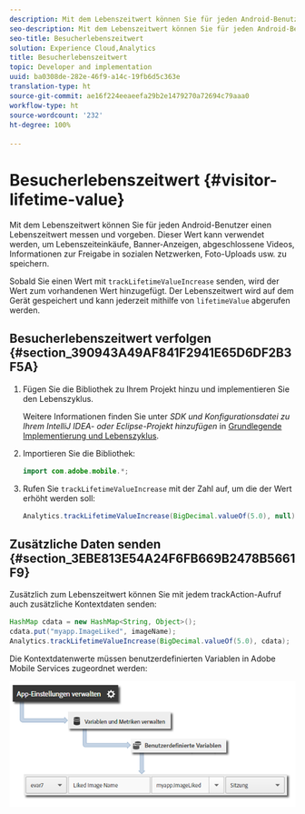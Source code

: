 ```yaml
---
description: Mit dem Lebenszeitwert können Sie für jeden Android-Benutzer einen Lebenszeitwert messen und vorgeben. Dieser Wert kann verwendet werden, um Lebenszeiteinkäufe, Banner-Anzeigen, abgeschlossene Videos, Informationen zur Freigabe in sozialen Netzwerken, Foto-Uploads usw. zu speichern.
seo-description: Mit dem Lebenszeitwert können Sie für jeden Android-Benutzer einen Lebenszeitwert messen und vorgeben. Dieser Wert kann verwendet werden, um Lebenszeiteinkäufe, Banner-Anzeigen, abgeschlossene Videos, Informationen zur Freigabe in sozialen Netzwerken, Foto-Uploads usw. zu speichern.
seo-title: Besucherlebenszeitwert
solution: Experience Cloud,Analytics
title: Besucherlebenszeitwert
topic: Developer and implementation
uuid: ba0308de-282e-46f9-a14c-19fb6d5c363e
translation-type: ht
source-git-commit: ae16f224eeaeefa29b2e1479270a72694c79aaa0
workflow-type: ht
source-wordcount: '232'
ht-degree: 100%

---
```



# Besucherlebenszeitwert {#visitor-lifetime-value}

Mit dem Lebenszeitwert können Sie für jeden Android-Benutzer einen Lebenszeitwert messen und vorgeben. Dieser Wert kann verwendet werden, um Lebenszeiteinkäufe, Banner-Anzeigen, abgeschlossene Videos, Informationen zur Freigabe in sozialen Netzwerken, Foto-Uploads usw. zu speichern.

Sobald Sie einen Wert mit `trackLifetimeValueIncrease` senden, wird der Wert zum vorhandenen Wert hinzugefügt. Der Lebenszeitwert wird auf dem Gerät gespeichert und kann jederzeit mithilfe von `lifetimeValue` abgerufen werden.

## Besucherlebenszeitwert verfolgen {#section_390943A49AF841F2941E65D6DF2B3F5A}

1. Fügen Sie die Bibliothek zu Ihrem Projekt hinzu und implementieren Sie den Lebenszyklus.

   Weitere Informationen finden Sie unter *SDK und Konfigurationsdatei zu Ihrem IntelliJ IDEA- oder Eclipse-Projekt hinzufügen* in [Grundlegende Implementierung und Lebenszyklus](/help/android/getting-started/dev-qs.md).
1. Importieren Sie die Bibliothek:

   ```java
   import com.adobe.mobile.*;
   ```

1. Rufen Sie `trackLifetimeValueIncrease` mit der Zahl auf, um die der Wert erhöht werden soll:

   ```java
   Analytics.trackLifetimeValueIncrease(BigDecimal.valueOf(5.0), null);
   ```

## Zusätzliche Daten senden {#section_3EBE813E54A24F6FB669B2478B5661F9}

Zusätzlich zum Lebenszeitwert können Sie mit jedem trackAction-Aufruf auch zusätzliche Kontextdaten senden:

```java
HashMap cdata = new HashMap<String, Object>(); 
cdata.put("myapp.ImageLiked", imageName); 
Analytics.trackLifetimeValueIncrease(BigDecimal.valueOf(5.0), cdata);
```

Die Kontextdatenwerte müssen benutzerdefinierten Variablen in Adobe Mobile Services zugeordnet werden:

![](assets/map-variable-context-ltv.png)

